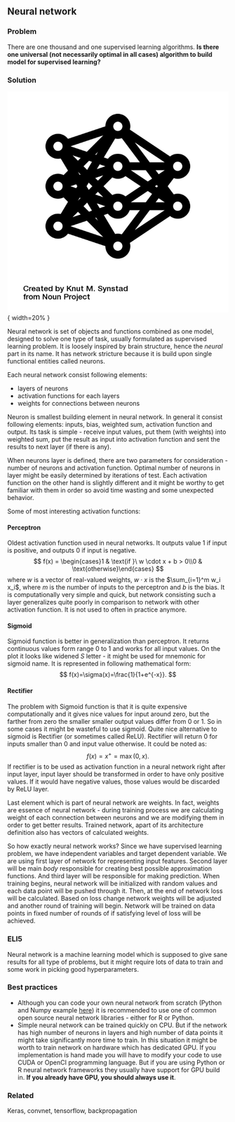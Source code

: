 ## Neural network

### Problem

There are one thousand and one supervised learning algorithms. **Is there one universal (not necessarily optimal in all cases) algorithm to build model for supervised learning?**

### Solution

![Neural network](images/noun_873053_cc.png){ width=20% }

Neural network is set of objects and functions combined as one model, designed to solve one type of task, usually formulated as supervised learning problem. It is loosely inspired by brain structure, hence the *neural* part in its name. It has network stricture because it is build upon single functional entities called neurons.

Each neural network consist following elements:
 
 * layers of neurons
 * activation functions for each layers
 * weights for connections between neurons

Neuron is smallest building element in neural network. In general it consist following elements: inputs, bias, weighted sum, activation function and output. Its task is simple - receive input values, put them (with weights) into weighted sum, put the result as input into activation function and sent the results to next layer (if there is any).

When neurons layer is defined, there are two parameters for consideration - number of neurons and activation function. Optimal number of neurons in layer might be easily determined by iterations of test. Each activation function on the other hand is slightly different and it might be worthy to get familiar with them in order so avoid time wasting and some unexpected behavior.

Some of most interesting activation functions:

#### Perceptron

Oldest activation function used in neural networks. It outputs value 1 if input is positive, and outputs 0 if input is negative. $$ f(x) = \begin{cases}1 & \text{if }\ w \cdot x + b > 0\\0 & \text{otherwise}\end{cases} $$ 
where *w* is a vector of real-valued weights, $w \cdot x$ is the $\sum_{i=1}^m w_i x_i$, where *m* is the number of inputs to the perceptron and *b* is the bias. It is computationally very simple and quick, but network consisting such a layer generalizes quite poorly in comparison to network with other activation function. It is not used to often in practice anymore.
 
#### Sigmoid 

Sigmoid function is better in generalization than perceptron. It returns continuous values form range 0 to 1 and works for all input values. On the plot it looks like widened *S* letter - it might be used for mnemonic for sigmoid name. It is represented in following mathematical form: $$ f(x)=\sigma(x)=\frac{1}{1+e^{-x}}. $$

#### Rectifier 

The problem with Sigmoid function is that it is quite expensive computationally and it gives nice values for input around zero, but the farther from zero the smaller smaller output values differ from 0 or 1. So in some cases it might be wasteful to use sigmoid. Quite nice alternative to sigmoid is Rectifier (or sometimes called ReLU). Rectifier will return 0 for inputs smaller than 0 and input value otherwise. It could be noted as: $$ f(x) = x^+ = \max(0, x). $$
If rectifier is to be used as activation function in a neural network right after input layer, input layer should be transformed in order to have only positive values. If it would have negative values, those values would be discarded by ReLU layer.

Last element which is part of neural network are weights. In fact, weights are essence of neural network - during training process we are calculating weight of each connection between neurons and we are modifying them in order to get better results. Trained network, apart of its architecture definition also has vectors of calculated weights.

So how exactly neural network works? Since we have supervised learning problem, we have independent variables and target dependent variable. We are using first layer of network for representing input features. Second layer will be main *body* responsible for creating best possible approximation functions. And third layer will be responsible for making prediction. When training begins, neural network will be initialized with random values and each data point will be pushed through it. Then, at the end of network loss will be calculated. Based on loss change network weights will be adjusted and another round of training will begin. Network will be trained on data points in fixed number of rounds of if satisfying level of loss will be achieved.  

### ELI5

Neural network is a machine learning model which is supposed to give sane results for all type of problems, but it might require lots of data to train and some work in picking good hyperparameters.

### Best practices

 * Although you can code your own neural network from scratch (Python and Numpy example [here](https://github.com/llSourcell/Make_a_neural_network/blob/master/demo.py)) it is recommended to use one of common open source neural network libraries - either for R or Python. 
 * Simple neural network can be trained quickly on CPU. But if the network has high number of neurons in layers and high number of data points it might take significantly more time to train. In this situation it might be worth to train network on hardware which has dedicated GPU. If you implementation is hand made you will have to modify your code to use CUDA or OpenCI programming language. But if you are using Python or R neural network frameworks they usually have support for GPU build in. **If you already have GPU, you should always use it**.

### Related

Keras, convnet, tensorflow, backpropagation
